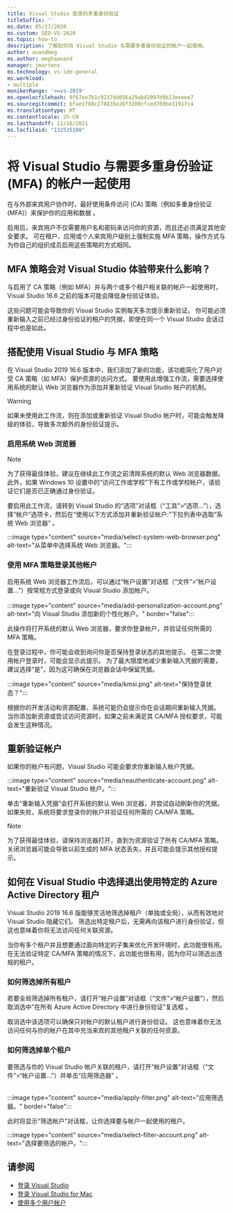 ```yaml
---
title: Visual Studio 登录的多重身份验证
titleSuffix: ''
ms.date: 05/27/2020
ms.custom: SEO-VS-2020
ms.topic: how-to
description: 了解如何将 Visual Studio 与需要多重身份验证的帐户一起使用。
author: anandmeg
ms.author: meghaanand
manager: jmartens
ms.technology: vs-ide-general
ms.workload:
- multiple
monikerRange: '>=vs-2019'
ms.openlocfilehash: 9f67ee7b1c9237dd056a29abd2097d9b13eeeee7
ms.sourcegitcommit: bfae1f88c278835e26f3200cfced769be3191fc4
ms.translationtype: HT
ms.contentlocale: zh-CN
ms.lasthandoff: 11/16/2021
ms.locfileid: "132535108"
---
```

# <a name="use-visual-studio-with-accounts-that-require-multi-factor-authentication-mfa"></a>将 Visual Studio 与需要多重身份验证 (MFA) 的帐户一起使用

在与外部来宾用户协作时，最好使用条件访问 (CA) 策略（例如多重身份验证 (MFA)）来保护你的应用和数据 。  

启用后，来宾用户不仅需要用户名和密码来访问你的资源，而且还必须满足其他安全要求。 可在租户、应用或个人来宾用户级别上强制实施 MFA 策略，操作方式与为你自己的组织成员启用这些策略的方式相同。 

## <a name="how-is-the-visual-studio-experience-affected-by-mfa-policies"></a>MFA 策略会对 Visual Studio 体验带来什么影响？
与启用了 CA 策略（例如 MFA）并与两个或多个租户相关联的帐户一起使用时，Visual Studio 16.6 之前的版本可能会降低身份验证体验。

这些问题可能会导致你的 Visual Studio 实例每天多次提示重新验证。 你可能必须重新输入之前已经过身份验证的租户的凭据，即使在同一个 Visual Studio 会话过程中也是如此。

## <a name="using-visual-studio-with-mfa-policies"></a>搭配使用 Visual Studio 与 MFA 策略
在 Visual Studio 2019 16.6 版本中，我们添加了新的功能，该功能简化了用户对受 CA 策略（如 MFA）保护资源的访问方式。 要使用此增强工作流，需要选择使用系统的默认 Web 浏览器作为添加并重新验证 Visual Studio 帐户的机制。  

> [!WARNING]
> 如果未使用此工作流，则在添加或重新验证 Visual Studio 帐户时，可能会触发降级的体验，导致多次额外的身份验证提示。 

### <a name="enabling-system-web-browser"></a>启用系统 Web 浏览器

> [!NOTE] 
> 为了获得最佳体验，建议在继续此工作流之前清除系统的默认 Web 浏览器数据。 此外，如果 Windows 10 设置中的“访问工作或学校”下有工作或学校帐户，请验证它们是否已正确通过身份验证。

要启用此工作流，请转到 Visual Studio 的“选项”对话框（“工具”>“选项…”），选择“帐户”选项卡，然后在“使用以下方式添加并重新验证帐户:”下拉列表中选取“系统 Web 浏览器”   。 

:::image type="content" source="media/select-system-web-browser.png" alt-text="从菜单中选择系统 Web 浏览器。":::

### <a name="sign-into-additional-accounts-with-mfapolicies"></a>使用 MFA 策略登录其他帐户 
启用系统 Web 浏览器工作流后，可以通过“帐户设置”对话框（“文件”>“帐户设置…”）按常规方式登录或向 Visual Studio 添加帐户。   
</br>
:::image type="content" source="media/add-personalization-account.png" alt-text="向 Visual Studio 添加新的个性化帐户。" border="false":::

此操作将打开系统的默认 Web 浏览器，要求你登录帐户，并验证任何所需的 MFA 策略。

在登录过程中，你可能会收到询问你是否保持登录状态的其他提示。 在第二次使用帐户登录时，可能会显示此提示。 为了最大限度地减少重新输入凭据的需要，建议选择“是”，因为这可确保在浏览器会话中保留凭据。

:::image type="content" source="media/kmsi.png" alt-text="保持登录状态？":::

根据你的开发活动和资源配置，系统可能仍会提示你在会话期间重新输入凭据。 当你添加新资源或尝试访问资源时，如果之前未满足其 CA/MFA 授权要求，可能会发生这种情况。

## <a name="reauthenticating-an-account"></a>重新验证帐户  
如果你的帐户有问题，Visual Studio 可能会要求你重新输入帐户凭据。  

:::image type="content" source="media/reauthenticate-account.png" alt-text="重新验证 Visual Studio 帐户。":::

单击“重新输入凭据”会打开系统的默认 Web 浏览器，并尝试自动刷新你的凭据。 如果失败，系统将要求登录你的帐户并验证任何所需的 CA/MFA 策略。

> [!NOTE] 
> 为了获得最佳体验，请保持浏览器打开，直到为资源验证了所有 CA/MFA 策略。 关闭浏览器可能会导致以前生成的 MFA 状态丢失，并且可能会提示其他授权提示。

## <a name="how-to-opt-out-of-using-a-specific-azure-active-directory-tenant-in-visual-studio"></a>如何在 Visual Studio 中选择退出使用特定的 Azure Active Directory 租户

Visual Studio 2019 16.6 版能够灵活地筛选掉租户（单独或全局），从而有效地对 Visual Studio 隐藏它们。 筛选出特定租户后，无需再向该租户进行身份验证，但这也意味着你将无法访问任何关联资源。

当你有多个租户并且想要通过面向特定的子集来优化开发环境时，此功能很有用。 在无法验证特定 CA/MFA 策略的情况下，此功能也很有用，因为你可以筛选出违规的租户。 

### <a name="how-to-filter-out-all-tenants"></a>如何筛选掉所有租户
若要全局筛选掉所有租户，请打开“帐户设置”对话框（“文件”>“帐户设置”），然后取消选中“在所有 Azure Active Directory 中进行身份验证”复选框 。

取消选中该选项可以确保只对帐户的默认租户进行身份验证。 这也意味着你无法访问任何与你的帐户在其中充当来宾的其他租户关联的任何资源。

### <a name="how-to-filter-out-individual-tenants"></a>如何筛选掉单个租户
要筛选与你的 Visual Studio 帐户关联的租户，请打开“帐户设置”对话框（“文件”>“帐户设置…”）并单击“应用筛选器” 。 
</br>
</br>

:::image type="content" source="media/apply-filter.png" alt-text="应用筛选器。" border="false":::

此时将显示“筛选帐户”对话框，让你选择要与帐户一起使用的租户。 

:::image type="content" source="media/select-filter-account.png" alt-text="选择要筛选的帐户。":::

## <a name="see-also"></a>请参阅

- [登录 Visual Studio](signing-in-to-visual-studio.md)
- [登录 Visual Studio for Mac](/visualstudio/mac/signing-in)
- [使用多个用户帐户](work-with-multiple-user-accounts.md)
